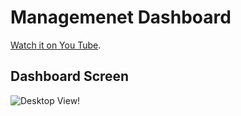 # Managemenet Dashboard

[Watch it on You Tube](https://youtu.be/dAf_wLblGs0).

## Dashboard Screen

![Desktop View!](../NS-MarketPlace/client-side/public/Desktop-view.gif "Desktop View")
